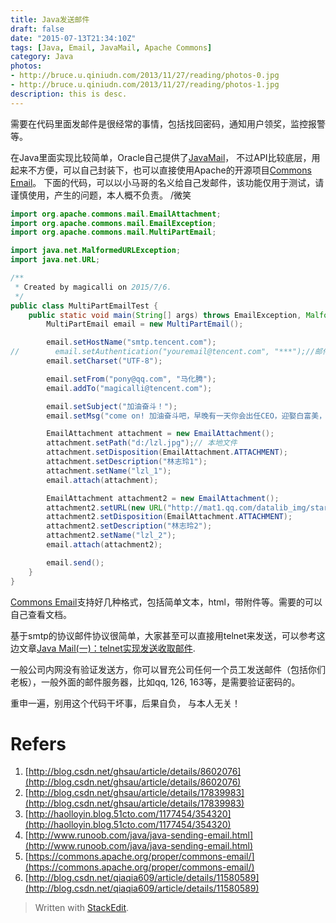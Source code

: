 ```yaml
---
title: Java发送邮件
draft: false
date: "2015-07-13T21:34:10Z"
tags: [Java, Email, JavaMail, Apache Commons]
category: Java
photos:
- http://bruce.u.qiniudn.com/2013/11/27/reading/photos-0.jpg
- http://bruce.u.qiniudn.com/2013/11/27/reading/photos-1.jpg
description: this is desc.
---
```


需要在代码里面发邮件是很经常的事情，包括找回密码，通知用户领奖，监控报警等。

在Java里面实现比较简单，Oracle自己提供了[JavaMail](http://www.oracle.com/technetwork/java/javasebusiness/downloads/java-archive-downloads-eeplat-419426.html#javamail-1.4.7-oth-JPR)， 不过API比较底层，用起来不方便，可以自己封装下，也可以直接使用Apache的开源项目[Commons Email](https://commons.apache.org/proper/commons-email/)。 下面的代码，可以以小马哥的名义给自己发邮件，该功能仅用于测试，请谨慎使用，产生的问题，本人概不负责。 /微笑

<!-- more -->

```java
import org.apache.commons.mail.EmailAttachment;
import org.apache.commons.mail.EmailException;
import org.apache.commons.mail.MultiPartEmail;

import java.net.MalformedURLException;
import java.net.URL;

/**
 * Created by magicalli on 2015/7/6.
 */
public class MultiPartEmailTest {
    public static void main(String[] args) throws EmailException, MalformedURLException {
        MultiPartEmail email = new MultiPartEmail();

        email.setHostName("smtp.tencent.com");
//        email.setAuthentication("youremail@tencent.com", "***");//邮件服务器验证：用户名/密码
        email.setCharset("UTF-8");

        email.setFrom("pony@qq.com", "马化腾");
        email.addTo("magicalli@tencent.com");

        email.setSubject("加油奋斗！");
        email.setMsg("come on! 加油奋斗吧，早晚有一天你会出任CEO，迎娶白富美，走上人生巅峰！ http://www.qq.com\n\n\n pony");

        EmailAttachment attachment = new EmailAttachment();
        attachment.setPath("d:/lzl.jpg");// 本地文件
        attachment.setDisposition(EmailAttachment.ATTACHMENT);
        attachment.setDescription("林志玲1");
        attachment.setName("lzl_1");
        email.attach(attachment);

        EmailAttachment attachment2 = new EmailAttachment();
        attachment2.setURL(new URL("http://mat1.qq.com/datalib_img/star/pic/lib/2007-01-15/2007011511104716122311.jpg"));//远程文件, 如果不是qq.com域名下，内网是访问不了的哈
        attachment2.setDisposition(EmailAttachment.ATTACHMENT);
        attachment2.setDescription("林志玲2");
        attachment2.setName("lzl_2");
        email.attach(attachment2);

        email.send();
    }
}

```

[Commons Email](https://commons.apache.org/proper/commons-email/)支持好几种格式，包括简单文本，html，带附件等。需要的可以自己查看文档。

基于smtp的协议邮件协议很简单，大家甚至可以直接用telnet来发送，可以参考这边文章[Java Mail(一)：telnet实现发送收取邮件](http://blog.csdn.net/ghsau/article/details/8602076). 

一般公司内网没有验证发送方，你可以冒充公司任何一个员工发送邮件（包括你们老板），一般外面的邮件服务器，比如qq, 126, 163等，是需要验证密码的。

重申一遍，别用这个代码干坏事，后果自负， 与本人无关！

# Refers
1. [http://blog.csdn.net/ghsau/article/details/8602076](http://blog.csdn.net/ghsau/article/details/8602076)
2. [http://blog.csdn.net/ghsau/article/details/17839983](http://blog.csdn.net/ghsau/article/details/17839983)
3. [http://haolloyin.blog.51cto.com/1177454/354320](http://haolloyin.blog.51cto.com/1177454/354320)
4. [http://www.runoob.com/java/java-sending-email.html](http://www.runoob.com/java/java-sending-email.html)
5. [https://commons.apache.org/proper/commons-email/](https://commons.apache.org/proper/commons-email/)
6. [http://blog.csdn.net/qiaqia609/article/details/11580589](http://blog.csdn.net/qiaqia609/article/details/11580589)

> Written with [StackEdit](https://stackedit.io/).

